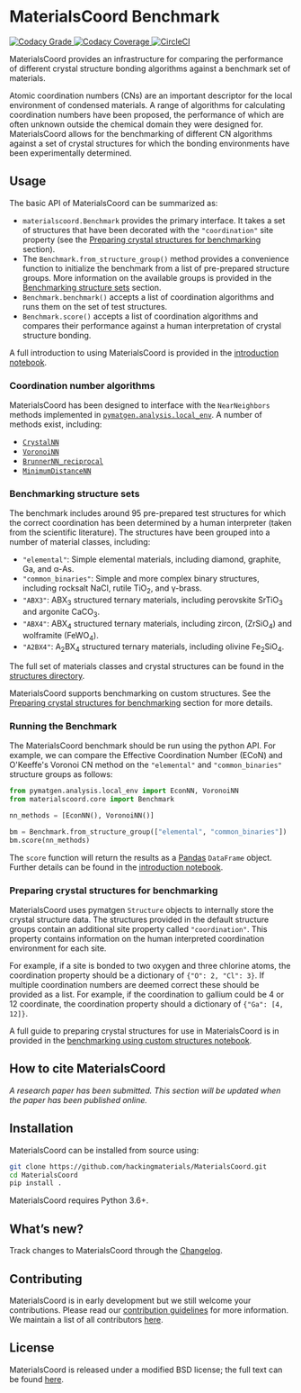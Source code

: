 # MaterialsCoord Benchmark

  <a href="https://www.codacy.com/app/utf/materials-coord"><img alt="Codacy Grade" src="https://img.shields.io/codacy/grade/b38246f8d3f0477a8fd971426eebe3ae.svg"> </a>
  <a href="https://www.codacy.com/app/utf/materials-coord"><img alt="Codacy Coverage" src="https://img.shields.io/codacy/coverage/b38246f8d3f0477a8fd971426eebe3ae.svg?colorB=brightgreen"> </a>
<a href="https://circleci.com/gh/hackingmaterials/materials-coord"><img alt="CircleCI" src="https://img.shields.io/circleci/project/github/hackingmaterials/materials-coord/master.svg"> </a>


MaterialsCoord provides an infrastructure for comparing the performance of
different crystal structure bonding algorithms against a benchmark set of
materials.

Atomic coordination numbers (CNs) are an important descriptor for the local
environment of condensed materials. A range of algorithms for calculating
coordination numbers have been proposed, the performance of which are often
unknown outside the chemical domain they were designed for. MaterialsCoord
allows for the benchmarking of different CN algorithms against a set of crystal
structures for which the bonding environments have been experimentally
determined.

## Usage

The basic API of MaterialsCoord can be summarized as:

- `materialscoord.Benchmark` provides the primary interface.
  It takes a set of structures that have been decorated with the
  `"coordination"` site property (see the [Preparing crystal structures for benchmarking](#preparing-crystal-structures-for-benchmarking)
  section).
- The `Benchmark.from_structure_group()` method provides a convenience function
  to initialize the benchmark from a list of pre-prepared structure groups.
  More information on the available groups is provided in the
  [Benchmarking structure sets](#benchmarking-structure-sets)
  section.
- `Benchmark.benchmark()` accepts a list of coordination algorithms and runs them
  on the set of test structures.
- `Benchmark.score()` accepts a list of coordination algorithms and compares
  their performance against a human interpretation of crystal structure bonding.

A full introduction to using MaterialsCoord is provided in the
[introduction notebook](https://github.com/hackingmaterials/MaterialsCoord/tree/master/examples/introduction-to-MaterialsCoord.ipynb).

### Coordination number algorithms

MaterialsCoord has been designed to interface with the `NearNeighbors` methods
implemented in [`pymatgen.analysis.local_env`](https://pymatgen.org/pymatgen.analysis.local_env.html#module-pymatgen.analysis.local_env).
A number of methods exist, including:

- [`CrystalNN`](https://pymatgen.org/pymatgen.analysis.local_env.html#pymatgen.analysis.local_env.CrystalNN)
- [`VoronoiNN`](https://pymatgen.org/pymatgen.analysis.local_env.html#pymatgen.analysis.local_env.VoronoiNN)
- [`BrunnerNN_reciprocal`](https://pymatgen.org/pymatgen.analysis.local_env.html#pymatgen.analysis.local_env.BrunnerNN_reciprocal)
- [`MinimumDistanceNN`](https://pymatgen.org/pymatgen.analysis.local_env.html#pymatgen.analysis.local_env.MinimumDistanceNN)

### Benchmarking structure sets

The benchmark includes around 95 pre-prepared test structures for which the
correct coordination has been determined by a human interpreter (taken from the
scientific literature). The structures have been grouped into a number of
material classes, including:

- `"elemental"`: Simple elemental materials, including diamond, graphite, Ga,
  and α-As.
- `"common_binaries"`: Simple and more complex binary structures, including
  rocksalt NaCl, rutile TiO<sub>2</sub>, and γ-brass.
- `"ABX3"`: ABX<sub>3</sub> structured ternary materials, including perovskite
  SrTiO<sub>3</sub> and argonite CaCO<sub>3</sub>.
- `"ABX4"`: ABX<sub>4</sub> structured ternary materials, including zircon,
  (ZrSiO<sub>4</sub>) and wolframite (FeWO<sub>4</sub>).
- `"A2BX4"`: A<sub>2</sub>BX<sub>4</sub> structured ternary materials, including
  olivine Fe<sub>2</sub>SiO<sub>4</sub>.

The full set of materials classes and crystal structures can be found
in the [structures directory](https://github.com/hackingmaterials/MaterialsCoord/tree/master/materialscoord/structures).

MaterialsCoord supports benchmarking on custom structures. See the
[Preparing crystal structures for benchmarking](#preparing-crystal-structures-for-benchmarking)
section for more details.

### Running the Benchmark

The MaterialsCoord benchmark should be run using the python API. For example,
we can compare the Effective Coordination Number (ECoN) and O'Keeffe's Voronoi
CN method on the `"elemental"` and `"common_binaries"` structure groups as follows:

```python
from pymatgen.analysis.local_env import EconNN, VoronoiNN
from materialscoord.core import Benchmark

nn_methods = [EconNN(), VoronoiNN()]

bm = Benchmark.from_structure_group(["elemental", "common_binaries"])
bm.score(nn_methods)
```

The `score` function will return the results as a [Pandas](https://pandas.pydata.org)
`DataFrame` object. Further details can be found in the
[introduction notebook](https://github.com/hackingmaterials/MaterialsCoord/tree/master/examples).

### Preparing crystal structures for benchmarking

MaterialsCoord uses pymatgen `Structure` objects to internally store the crystal
structure data. The structures provided in the default structure groups contain
an additional site property called `"coordination"`. This property contains
information on the human interpreted coordination environment for each site.

For example, if a site is bonded to two oxygen and three chlorine atoms, the
coordination property should be a dictionary of ``{"O": 2, "Cl": 3}``. If
multiple coordination numbers are deemed correct these should be provided as a
list. For example, if the coordination to gallium could be 4 or 12 coordinate,
the coordination property should a dictionary of ``{"Ga": [4, 12]}``.

A full guide to preparing crystal structures for use in MaterialsCoord is in
provided in the
[benchmarking using custom structures notebook](https://github.com/hackingmaterials/MaterialsCoord/tree/master/examples/benchmarking-custom-structures.ipynb).

## How to cite MaterialsCoord

*A research paper has been submitted. This section will be updated when the
paper has been published online.*

## Installation

MaterialsCoord can be installed from source using:

```bash
git clone https://github.com/hackingmaterials/MaterialsCoord.git
cd MaterialsCoord
pip install .
```

MaterialsCoord requires Python 3.6+.

## What’s new?

Track changes to MaterialsCoord through the
[Changelog](https://github.com/hackingmaterials/MaterialsCoord/blob/master/CHANGELOG.rst).

## Contributing

MaterialsCoord is in early development but we still welcome your
contributions. Please read our [contribution guidelines](https://github.com/hackingmaterials/MaterialsCoord/blob/master/CONTRIBUTING.rst)
for more information. We maintain a list of all
contributors [here](https://github.com/hackingmaterials/MaterialsCoord/blob/master/CONTRIBUTORS.rst).

## License

MaterialsCoord is released under a modified BSD license;
the full text can be found
[here](https://github.com/hackingmaterials/MaterialsCoord/blob/master/LICENSE).
